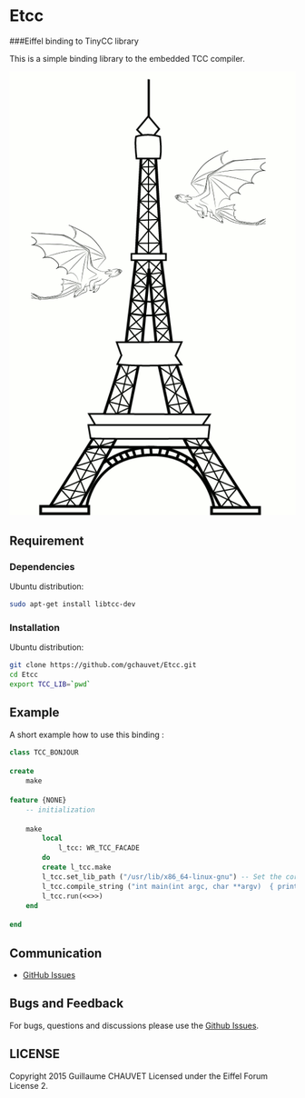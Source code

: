 # Etcc
###Eiffel binding to TinyCC library

This is a simple binding library to the embedded TCC compiler.

![alt tag](etcc.gif)

## Requirement

### Dependencies

Ubuntu distribution:
```sh
sudo apt-get install libtcc-dev
```

### Installation

Ubuntu distribution:
```sh
git clone https://github.com/gchauvet/Etcc.git
cd Etcc
export TCC_LIB=`pwd`
```

## Example
A short example how to use this binding :
```eiffel
class TCC_BONJOUR

create
	make

feature {NONE}
	-- initialization

	make
		local
			l_tcc: WR_TCC_FACADE
		do
		create l_tcc.make
		l_tcc.set_lib_path ("/usr/lib/x86_64-linux-gnu") -- Set the correct path to libtcc(1).a
		l_tcc.compile_string ("int main(int argc, char **argv)  { printf(%"Bonjour !%"); return 0; }")
		l_tcc.run(<<>>)
	end

end

```

## Communication

- [GitHub Issues](https://github.com/gchauvet/Etcc/issues)

## Bugs and Feedback

For bugs, questions and discussions please use the [Github Issues](https://github.com/gchauvet/Etcc/issues).

## LICENSE

Copyright 2015 Guillaume CHAUVET
Licensed under the Eiffel Forum License 2.
